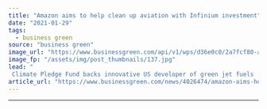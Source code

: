 ```yaml
---
title: "Amazon aims to help clean up aviation with Infinium investment"
date: "2021-01-29"
tags: 
  - business green
source: "business green"
image_url: "https://www.businessgreen.com/api/v1/wps/d36e0c0/2a7fcf80-ac35-47a2-81a9-1d777913b9d4/1/Infinium-Reactors-185x114.jpg"
image_fp: "/assets/img/post_thumbnails/137.jpg"
lead: "
 Climate Pledge Fund backs innovative US developer of green jet fuels ..."
article_url: "https://www.businessgreen.com/news/4026474/amazon-aims-help-clean-aviation-infinium-investment"
---
```


---
